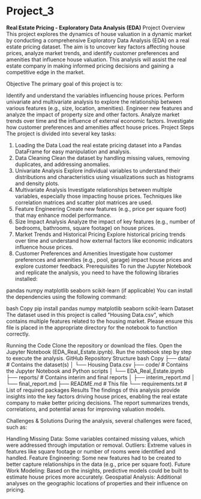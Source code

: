 # Project_3
**Real Estate Pricing - Exploratory Data Analysis (EDA)**
Project Overview
This project explores the dynamics of house valuation in a dynamic market by conducting a comprehensive Exploratory Data Analysis (EDA) on a real estate pricing dataset. The aim is to uncover key factors affecting house prices, analyze market trends, and identify customer preferences and amenities that influence house valuation. This analysis will assist the real estate company in making informed pricing decisions and gaining a competitive edge in the market.

Objective
The primary goal of this project is to:

Identify and understand the variables influencing house prices.
Perform univariate and multivariate analysis to explore the relationship between various features (e.g., size, location, amenities).
Engineer new features and analyze the impact of property size and other factors.
Analyze market trends over time and the influence of external economic factors.
Investigate how customer preferences and amenities affect house prices.
Project Steps
The project is divided into several key tasks:

1. Loading the Data
Load the real estate pricing dataset into a Pandas DataFrame for easy manipulation and analysis.
2. Data Cleaning
Clean the dataset by handling missing values, removing duplicates, and addressing anomalies.
3. Univariate Analysis
Explore individual variables to understand their distributions and characteristics using visualizations such as histograms and density plots.
4. Multivariate Analysis
Investigate relationships between multiple variables, especially those impacting house prices. Techniques like correlation matrices and scatter plot matrices are used.
5. Feature Engineering
Create new features (e.g., price per square foot) that may enhance model performance.
6. Size Impact Analysis
Analyze the impact of key features (e.g., number of bedrooms, bathrooms, square footage) on house prices.
7. Market Trends and Historical Pricing
Explore historical pricing trends over time and understand how external factors like economic indicators influence house prices.
8. Customer Preferences and Amenities
Investigate how customer preferences and amenities (e.g., pool, garage) impact house prices and explore customer feedback.
Prerequisites
To run the Jupyter Notebook and replicate the analysis, you need to have the following libraries installed:

pandas
numpy
matplotlib
seaborn
scikit-learn (if applicable)
You can install the dependencies using the following command:

bash
Copy
pip install pandas numpy matplotlib seaborn scikit-learn
Dataset
The dataset used in this project is called "Housing Data.csv", which contains multiple features related to the housing market. Please ensure this file is placed in the appropriate directory for the notebook to function correctly.

Running the Code
Clone the repository or download the files.
Open the Jupyter Notebook (EDA_Real_Estate.ipynb).
Run the notebook step by step to execute the analysis.
GitHub Repository Structure
bash
Copy
├── data/                 # Contains the dataset(s)
│   └── Housing Data.csv
├── code/                 # Contains the Jupyter Notebook and Python scripts
│   └── EDA_Real_Estate.ipynb
├── reports/              # Contains interim and final reports
│   ├── interim_report.md
│   └── final_report.md
├── README.md             # This file
└── requirements.txt      # List of required packages
Results
The findings of this analysis provide insights into the key factors driving house prices, enabling the real estate company to make better pricing decisions. The report summarizes trends, correlations, and potential areas for improving valuation models.

Challenges & Solutions
During the analysis, several challenges were faced, such as:

Handling Missing Data: Some variables contained missing values, which were addressed through imputation or removal.
Outliers: Extreme values in features like square footage or number of rooms were identified and handled.
Feature Engineering: Some new features had to be created to better capture relationships in the data (e.g., price per square foot).
Future Work
Modeling: Based on the insights, predictive models could be built to estimate house prices more accurately.
Geospatial Analysis: Additional analyses on the geographic locations of properties and their influence on pricing.
